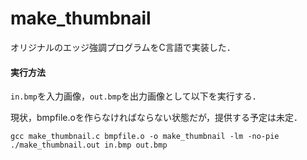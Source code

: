 # make_thumbnail
オリジナルのエッジ強調プログラムをC言語で実装した．

#### 実行方法
`in.bmp`を入力画像，`out.bmp`を出力画像として以下を実行する．

現状，bmpfile.oを作らなければならない状態だが，提供する予定は未定．

```
gcc make_thumbnail.c bmpfile.o -o make_thumbnail -lm -no-pie
./make_thumbnail.out in.bmp out.bmp
```
